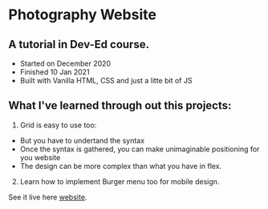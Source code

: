 # Photography Website

## A tutorial in Dev-Ed course.

- Started on December 2020
- Finished 10 Jan 2021
- Built with Vanilla HTML, CSS and just a litte bit of JS

## What I've learned through out this projects:

1. Grid is easy to use too:

- But you have to undertand the syntax
- Once the syntax is gathered, you can make unimaginable positioning for you website
- The design can be more complex than what you have in flex.

2. Learn how to implement Burger menu too for mobile design.

See it live here [website]().
